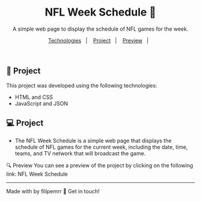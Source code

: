 <h1 align="center"> NFL Week Schedule 🏈</h1>
<p align="center">
A simple web page to display the schedule of NFL games for the week.
</p>
<p align="center">
  <a href="#-technologies">Technologies</a>&nbsp;&nbsp;&nbsp;|&nbsp;&nbsp;&nbsp;
  <a href="#-project">Project</a>&nbsp;&nbsp;&nbsp;|&nbsp;&nbsp;&nbsp;
  <a href="#-preview">Preview</a>&nbsp;&nbsp;&nbsp;|&nbsp;&nbsp;&nbsp;
  
</p>

</p>
<br>

## 🚀 Project

This project was developed using the following technologies:

- HTML and CSS
- JavaScript and JSON

## 💻 Project

- The NFL Week Schedule is a simple web page that displays the schedule of NFL games for the current week, including the date, time, teams, and TV network that will broadcast the game.

🔍 Preview
You can see a preview of the project by clicking on the following link: NFL Week Schedule

---

Made with  by filipemrr :wave: Get in touch!
